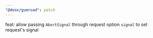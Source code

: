 ```yaml
---
"@deox/gumroad": patch
---
```


feat: allow passing `AbortSignal` through request option `signal` to set request's signal
